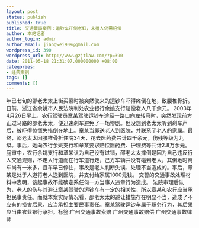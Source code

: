 ```yaml
---
layout: post
status: publish
published: true
title: 交通肇事案例：运钞车吓倒老妇，未撞人仍需赔偿
author: 本站记者
author_login: admin
author_email: jiangwei909@gmail.com
wordpress_id: 390
wordpress_url: http://www.gzjtlaw.com/?p=390
date: 2011-05-18 21:31:07.000000000 +08:00
categories:
- 经典案例
tags: []
comments: []
---
```

 年已七旬的邵老太太上街买菜时被突然驶来的运钞车吓得瘫倒在地，致腰椎骨折。日前，浙江省余姚市人民法院判处农业银行余姚支行赔偿老人八千余元。 2003年4月26日早上，农行驾驶员章某驾驶运钞车途经一路口向左转弯时，突然发现前方正过马路的邵老太太，便迅速刹车避免了一场惨剧。但没想到老太太听到刹车声后，被吓得惊慌失措倒在地上。章某当即送老人到医院，并联系了老人的家属。最终，邵老太太因腰椎骨折住院34天，花去医药费共计四千余元，伤残等级为九级。事后，她向农行余姚支行和章某要求赔偿医药费、护理费等共计2.8万余元。 庭审中，农行余姚支行和章某认为自己没有过错，邵老太太摔倒是因为自己违反行人交通规则，不走人行道而在行车道行走，己方车辆并没有碰到老人，其倒地时离车尚有一米多，且车早已停住，事故是老人判断失误、处理不当造成的。事后，章某是处于人道将老人送到医院，并支付给家属1000元钱。 交警的交通事故处理材料中表明，该起事故不能确定系任何一方当事人违章行为造成。 法院审理后认为，老人的伤与其避让章某驾驶的运钞车有一定的相关性，所以章某和农行应当承担民事责任。而就本案实际情况看，邵老太太的避让措施存在明显不当，造成了不应有的损害后果，应当承担主要民事责任。章某驾驶运钞车属于职务行为，其后果应当由农业银行承担。标签:广州交通事故索赔 广州交通事故赔偿 广州交通事故律师
